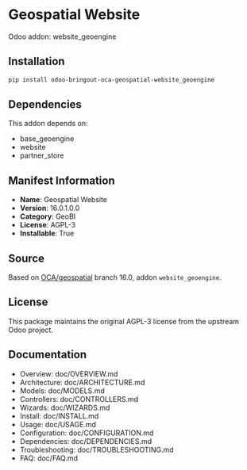 # Geospatial Website

Odoo addon: website_geoengine

## Installation

```bash
pip install odoo-bringout-oca-geospatial-website_geoengine
```

## Dependencies

This addon depends on:
- base_geoengine
- website
- partner_store

## Manifest Information

- **Name**: Geospatial Website
- **Version**: 16.0.1.0.0
- **Category**: GeoBI
- **License**: AGPL-3
- **Installable**: True

## Source

Based on [OCA/geospatial](https://github.com/OCA/geospatial) branch 16.0, addon `website_geoengine`.

## License

This package maintains the original AGPL-3 license from the upstream Odoo project.

## Documentation

- Overview: doc/OVERVIEW.md
- Architecture: doc/ARCHITECTURE.md
- Models: doc/MODELS.md
- Controllers: doc/CONTROLLERS.md
- Wizards: doc/WIZARDS.md
- Install: doc/INSTALL.md
- Usage: doc/USAGE.md
- Configuration: doc/CONFIGURATION.md
- Dependencies: doc/DEPENDENCIES.md
- Troubleshooting: doc/TROUBLESHOOTING.md
- FAQ: doc/FAQ.md
